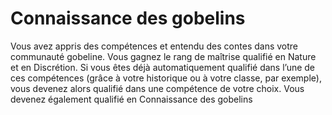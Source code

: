 # Connaissance des gobelins

<p>Vous avez appris des compétences et entendu des contes dans votre communauté gobeline. Vous gagnez le rang de maîtrise qualifié en Nature et en Discrétion. Si vous êtes déjà automatiquement qualifié dans l’une de ces compétences (grâce à votre historique ou à votre classe, par exemple), vous devenez alors qualifié dans une compétence de votre choix. Vous devenez également qualifié en Connaissance des gobelins</p>